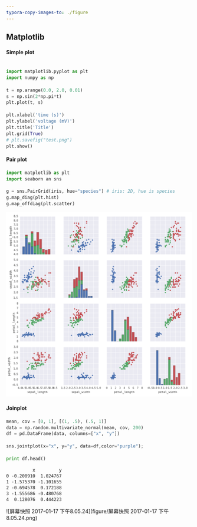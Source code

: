 ```yaml
---
typora-copy-images-to: ./figure
---
```


## Matplotlib



#### Simple plot

```python

import matplotlib.pyplot as plt
import numpy as np

t = np.arange(0.0, 2.0, 0.01)
s = np.sin(2*np.pi*t)
plt.plot(t, s)

plt.xlabel('time (s)')
plt.ylabel('voltage (mV)')
plt.title('Title')
plt.grid(True)
# plt.savefig("test.png")
plt.show()
```



#### Pair plot

```python
import matplotlib as plt
import seaborn an sns

g = sns.PairGrid(iris, hue="species") # iris: 2D, hue is species
g.map_diag(plt.hist)
g.map_offdiag(plt.scatter)
```

<img src="figure/屏幕快照 2017-01-17 下午6.55.35.png" width="600">



#### Joinplot

```python
mean, cov = [0, 1], [(1, .5), (.5, 1)]
data = np.random.multivariate_normal(mean, cov, 200)
df = pd.DataFrame(data, columns=["x", "y"])

sns.jointplot(x="x", y="y", data=df,color="purple");

print df.head()
```

```
          x         y
0 -0.208910  1.024767
1 -1.575370 -1.101655
2 -0.694578  0.172188
3 -1.555686 -0.480768
4  0.128076  0.444223
```

![屏幕快照 2017-01-17 下午8.05.24](figure/屏幕快照 2017-01-17 下午8.05.24.png)




